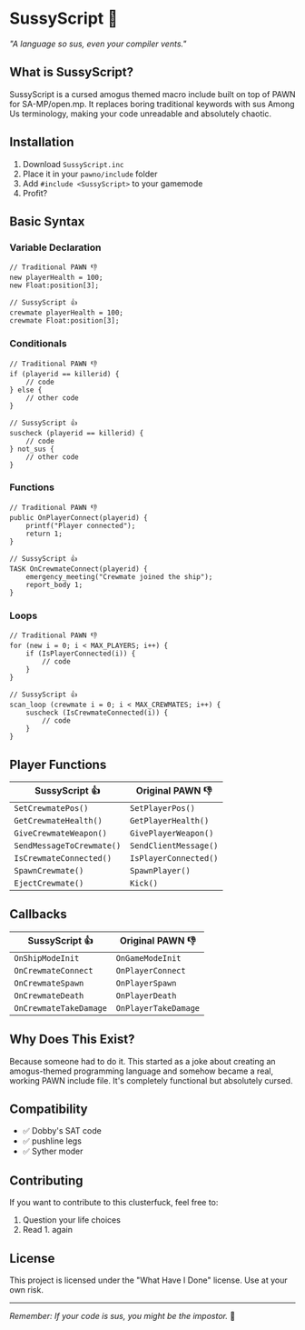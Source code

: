 # SussyScript 🚨

*"A language so sus, even your compiler vents."*

## What is SussyScript?

SussyScript is a cursed amogus themed macro include built on top of PAWN for SA-MP/open.mp. It replaces boring traditional keywords with sus Among Us terminology, making your code unreadable and absolutely chaotic.

## Installation

1. Download `SussyScript.inc`
2. Place it in your `pawno/include` folder
3. Add `#include <SussyScript>` to your gamemode
4. Profit?

## Basic Syntax

### Variable Declaration
```pawn
// Traditional PAWN 👎 
new playerHealth = 100;
new Float:position[3];

// SussyScript 👍
crewmate playerHealth = 100;
crewmate Float:position[3];
```

### Conditionals
```pawn
// Traditional PAWN 👎
if (playerid == killerid) {
    // code
} else {
    // other code
}

// SussyScript 👍
suscheck (playerid == killerid) {
    // code
} not_sus {
    // other code
}
```

### Functions
```pawn
// Traditional PAWN 👎
public OnPlayerConnect(playerid) {
    printf("Player connected");
    return 1;
}

// SussyScript 👍
TASK OnCrewmateConnect(playerid) {
    emergency_meeting("Crewmate joined the ship");
    report_body 1;
}
```

### Loops
```pawn
// Traditional PAWN 👎
for (new i = 0; i < MAX_PLAYERS; i++) {
    if (IsPlayerConnected(i)) {
        // code
    }
}

// SussyScript 👍
scan_loop (crewmate i = 0; i < MAX_CREWMATES; i++) {
    suscheck (IsCrewmateConnected(i)) {
        // code
    }
}
```

## Player Functions

| SussyScript 👍 | Original PAWN 👎 |
|-------------|---------------|
| `SetCrewmatePos()` | `SetPlayerPos()` |
| `GetCrewmateHealth()` | `GetPlayerHealth()` |
| `GiveCrewmateWeapon()` | `GivePlayerWeapon()` |
| `SendMessageToCrewmate()` | `SendClientMessage()` |
| `IsCrewmateConnected()` | `IsPlayerConnected()` |
| `SpawnCrewmate()` | `SpawnPlayer()` |
| `EjectCrewmate()` | `Kick()` |

## Callbacks

| SussyScript 👍 | Original PAWN 👎 |
|-------------|---------------|
| `OnShipModeInit` | `OnGameModeInit` |
| `OnCrewmateConnect` | `OnPlayerConnect` |
| `OnCrewmateSpawn` | `OnPlayerSpawn` |
| `OnCrewmateDeath` | `OnPlayerDeath` |
| `OnCrewmateTakeDamage` | `OnPlayerTakeDamage` |

## Why Does This Exist?

Because someone had to do it. This started as a joke about creating an amogus-themed programming language and somehow became a real, working PAWN include file. It's completely functional but absolutely cursed.

## Compatibility

- ✅ Dobby's SAT code
- ✅ pushline legs
- ✅ Syther moder

## Contributing

If you want to contribute to this clusterfuck, feel free to:
1. Question your life choices
2. Read 1. again

## License

This project is licensed under the "What Have I Done" license. Use at your own risk.

---

*Remember: If your code is sus, you might be the impostor.* 🔴
